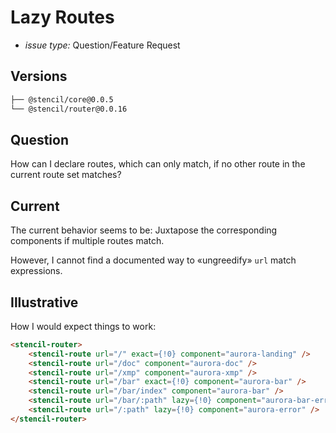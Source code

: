 # Lazy Routes
- *issue type:* Question/Feature Request

## Versions
```sh
├── @stencil/core@0.0.5
└── @stencil/router@0.0.16
```

## Question
How can I declare routes, which can only match, if no other route in the current route set matches?

## Current
The current behavior seems to be:
Juxtapose the corresponding components if multiple routes match.

However, I cannot find a documented way to «ungreedify» `url` match expressions.

## Illustrative
How I would expect things to work:
```html
<stencil-router>
    <stencil-route url="/" exact={!0} component="aurora-landing" />
    <stencil-route url="/doc" component="aurora-doc" />
    <stencil-route url="/xmp" component="aurora-xmp" />
    <stencil-route url="/bar" exact={!0} component="aurora-bar" />
    <stencil-route url="/bar/index" component="aurora-bar" />
    <stencil-route url="/bar/:path" lazy={!0} component="aurora-bar-error" />
    <stencil-route url="/:path" lazy={!0} component="aurora-error" />
</stencil-router>
```
